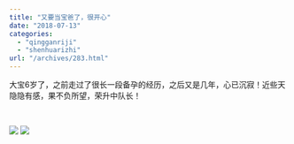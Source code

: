 ```yaml
---
title: "又要当宝爸了，很开心"
date: "2018-07-13"
categories: 
  - "qingganriji"
  - "shenhuarizhi"
url: "/archives/283.html"
---
```


大宝6岁了，之前走过了很长一段备孕的经历，之后又是几年，心已沉寂！近些天隐隐有感，果不负所望，荣升中队长！

 

![](http://img-cloud.zhoujie218.top/wp-content/uploads/2018/07/img_5022.jpg) ![](http://img-cloud.zhoujie218.top/wp-content/uploads/2018/07/img_5029.jpg)
